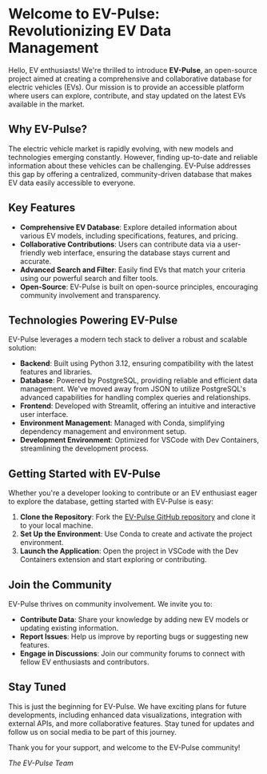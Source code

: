 # Welcome to EV-Pulse: Revolutionizing EV Data Management

Hello, EV enthusiasts! We're thrilled to introduce **EV-Pulse**, an open-source project aimed at creating a comprehensive and collaborative database for electric vehicles (EVs). Our mission is to provide an accessible platform where users can explore, contribute, and stay updated on the latest EVs available in the market.

## Why EV-Pulse?

The electric vehicle market is rapidly evolving, with new models and technologies emerging constantly. However, finding up-to-date and reliable information about these vehicles can be challenging. EV-Pulse addresses this gap by offering a centralized, community-driven database that makes EV data easily accessible to everyone.

## Key Features

- **Comprehensive EV Database**: Explore detailed information about various EV models, including specifications, features, and pricing.
- **Collaborative Contributions**: Users can contribute data via a user-friendly web interface, ensuring the database stays current and accurate.
- **Advanced Search and Filter**: Easily find EVs that match your criteria using our powerful search and filter tools.
- **Open-Source**: EV-Pulse is built on open-source principles, encouraging community involvement and transparency.

## Technologies Powering EV-Pulse

EV-Pulse leverages a modern tech stack to deliver a robust and scalable solution:

- **Backend**: Built using Python 3.12, ensuring compatibility with the latest features and libraries.
- **Database**: Powered by PostgreSQL, providing reliable and efficient data management. We've moved away from JSON to utilize PostgreSQL's advanced capabilities for handling complex queries and relationships.
- **Frontend**: Developed with Streamlit, offering an intuitive and interactive user interface.
- **Environment Management**: Managed with Conda, simplifying dependency management and environment setup.
- **Development Environment**: Optimized for VSCode with Dev Containers, streamlining the development process.

## Getting Started with EV-Pulse

Whether you're a developer looking to contribute or an EV enthusiast eager to explore the database, getting started with EV-Pulse is easy:

1. **Clone the Repository**: Fork the [EV-Pulse GitHub repository](https://github.com/braibaud/ev-pulse) and clone it to your local machine.
2. **Set Up the Environment**: Use Conda to create and activate the project environment.
3. **Launch the Application**: Open the project in VSCode with the Dev Containers extension and start exploring or contributing.

## Join the Community

EV-Pulse thrives on community involvement. We invite you to:

- **Contribute Data**: Share your knowledge by adding new EV models or updating existing information.
- **Report Issues**: Help us improve by reporting bugs or suggesting new features.
- **Engage in Discussions**: Join our community forums to connect with fellow EV enthusiasts and contributors.

## Stay Tuned

This is just the beginning for EV-Pulse. We have exciting plans for future developments, including enhanced data visualizations, integration with external APIs, and more collaborative features. Stay tuned for updates and follow us on social media to be part of this journey.

Thank you for your support, and welcome to the EV-Pulse community!

*The EV-Pulse Team*
